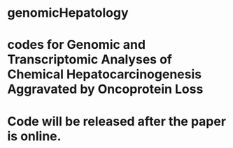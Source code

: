 # genomicHepatology
# codes for Genomic and Transcriptomic Analyses of Chemical Hepatocarcinogenesis Aggravated by Oncoprotein Loss
# Code will be released after the paper is online.
